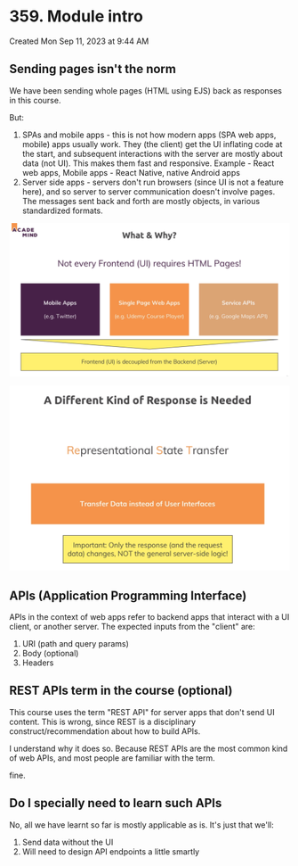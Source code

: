 # 359. Module intro
Created Mon Sep 11, 2023 at 9:44 AM

## Sending pages isn't the norm
We have been sending whole pages (HTML using EJS) back as responses in this course. 

But:
1. SPAs and mobile apps - this is not how modern apps (SPA web apps, mobile) apps usually work. They (the client) get the UI inflating code at the start, and subsequent interactions with the server are mostly about data (not UI). This makes them fast and responsive. Example - React web apps, Mobile apps - React Native, native Android apps
2. Server side apps - servers don't run browsers (since UI is not a feature here), and so server to server communication doesn't involve pages. The messages sent back and forth are mostly objects, in various standardized formats.

![](/assets/359_Module_intro-image-1.png)

![](/assets/359_Module_intro-image-2.png)
## APIs (Application Programming Interface)
APIs in the context of web apps refer to backend apps that interact with a UI client, or another server. The expected inputs from the "client" are:
1. URI (path and query params)
2. Body (optional)
3. Headers


## REST APIs term in the course (optional)
This course uses the term "REST API" for server apps that don't send UI content. This is wrong, since REST is a disciplinary construct/recommendation about how to build APIs.

I understand why it does so. Because REST APIs are the most common kind of web APIs, and most people are familiar with the term.

fine.


## Do I specially need to learn such APIs
No, all we have learnt so far is mostly applicable as is. It's just that we'll:
1. Send data without the UI
2. Will need to design API endpoints a little smartly